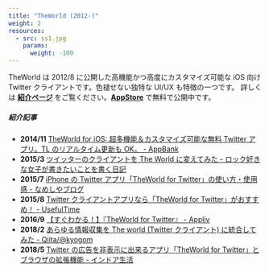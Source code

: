 ```yaml
---
title: "TheWorld (2012-)"
weight: 2
resources:
  - src: ss1.jpg
    params:
      weight: -100
---
```


TheWorld は 2012/8 に公開した高機能かつ高度にカスタマイズ可能な iOS 向け Twitter クライアントです。色褪せない独特な UI/UX も特徴の一つです。
詳しくは **[紹介ページ](http://theworld09.com/)** をご覧ください。**[AppStore](https://apps.apple.com/jp/app/id548994749)** で無料で公開中です。

##### 紹介記事

- **2014/11** [TheWorld for iOS: 超多機能＆カスタマイズ可能な無料 Twitter アプリ。TL のリアルタイム更新も OK。 - AppBank](http://www.appbank.net/2014/11/02/iphone-application/921586.php)
- **2015/3** [ツイッターのクライアントを The World に変えてみた - ロック好きな女子が書きたいことを書く日記](http://arym.hatenadiary.jp/entry/2015/03/29/140150)
- **2015/7** [iPhone の Twitter アプリ「TheWorld for Twitter」の使い方・使用感 - なめしやブログ](https://nasimeyablog.com/iphoneapp_twitter_theworlod_for_ios_review/)
- **2015/8** [Twitter クライアントアプリなら「TheWorld for Twitter」がおすすめ！ - UsefulTime](https://www.useful-time.com/entry/theworld-twitter)
- **2016/9** [【すぐわかる！】『TheWorld for Twitter』 - Appliv](https://app-liv.jp/548994749/)
- **2018/2** [あらゆる情報収集を The world (Twitter クライアント) に統合してみた - Qiita/@kyogom](https://qiita.com/kyogom/items/7881b4532ed599123b70)
- **2018/5** [Twitter の広告を非表示に出来るアプリ「TheWorld for Twitter」とブラウザの拡張機能 - インドア生活](https://indoor-life.net/software/596/)
